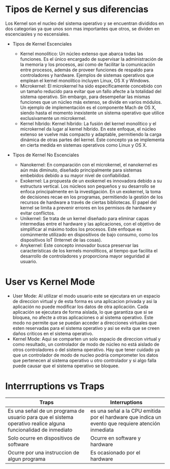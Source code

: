 # Tipos de Kernel y sus diferencias
Los Kernel son el nucleo del sistema operativo y se encuentran divididos en dos categorias ya que unos son mas importantes que otros, se dividen en escenciasles y no escensiales.

* Tipos de Kernel Escenciales
  - Kernel monolítico: Un núcleo extenso que abarca todas las funciones. Es el único encargado de supervisar la administración de la memoria y los procesos, así como de facilitar la comunicación entre procesos, además de proveer funciones de respaldo para controladores y hardware. Ejemplos de sistemas operativos que emplean el kernel monolítico incluyen Linux, OS X y Windows.
  - Microkernel: El microkernel ha sido específicamente concebido con un tamaño reducido para evitar que un fallo afecte a la totalidad del sistema operativo. Sin embargo, para desempeñar las mismas funciones que un núcleo más extenso, se divide en varios módulos. Un ejemplo de implementación es el componente Mach de OS X, siendo hasta el momento inexistente un sistema operativo que utilice exclusivamente un microkernel.
  - Kernel híbrido: Kernel híbrido: La fusión del kernel monolítico y el microkernel da lugar al kernel híbrido. En este enfoque, el núcleo extenso se vuelve más compacto y adaptable, permitiendo la carga dinámica de otras partes del kernel. Este concepto ya se implementa en cierta medida en sistemas operativos como Linux y OS X.

* Tipos de Kernel No Escenciales
  - Nanokernel: En comparación con el microkernel, el nanokernel es aún más diminuto, diseñado principalmente para sistemas embebidos debido a su mayor nivel de confiabilidad.
  - Exokernel: La propuesta de un exokernel es innovadora debido a su estructura vertical. Los núcleos son pequeños y su desarrollo se enfoca principalmente en la investigación. En un exokernel, la toma de decisiones recae en los programas, permitiendo la gestión de los recursos de hardware a través de ciertas bibliotecas. El papel del kernel se limita a prevenir errores en los permisos de hardware y evitar conflictos.
  - Unikernel: Se trata de un kernel diseñado para eliminar capas intermedias entre el hardware y las aplicaciones, con el objetivo de simplificar al máximo todos los procesos. Este enfoque es comúnmente utilizado en dispositivos de bajo consumo, como los dispositivos IoT (Internet de las cosas).
  - Anykernel: Este concepto innovador busca preservar las características de los kernels monolíticos, al tiempo que facilita el desarrollo de controladores y proporciona mayor seguridad al usuario.

 # User vs Kernel Mode

 - User Mode: Al utilizar el modo usuario este se ejecutara en un espacio de direccion virtual y de esta forma es una aplicacion privada y asi la aplicación no puede modificar los datos de otra aplicación. Cada aplicación se ejecutara de forma aislada, lo que garantiza que si se bloquea, no afecte a otras aplicaciones o al sistema operativo. Este modo no permite que se puedan acceder a direcciones virtuales que esten reservadas para el sistema operativo y asi se evita que se creen daños criticos en el sistema operativo.
 - Kernel Mode: Aqui se comparten un solo espacio de direccion virtual y como resultado, un controlador de modo de núcleo no está aislado de otros controladores o del sistema operativo. Hay que tener cuidado ya que un controlador de modo de nucleo podría comprometer los datos que pertenecen al sistema operativo u otro controlador y si algo falla puede causar que el sistema operativo se bloquee.
 
# Interrruptions vs Traps
| Traps | Interruptions |
|----------|----------|
| Es una señal de un programa de usuario para que el sistema operativo realice alguna funcionalidad de inmediato  | es una señal a la CPU emitida por el hardware que indica un evento que requiere atención inmediata   | 
| Solo ocurre en dispositivos de software   | Ocurre en software y hardware   | 
| Ocurre por una instruccion de algun programa   | Es ocasionado por el hardware   |
